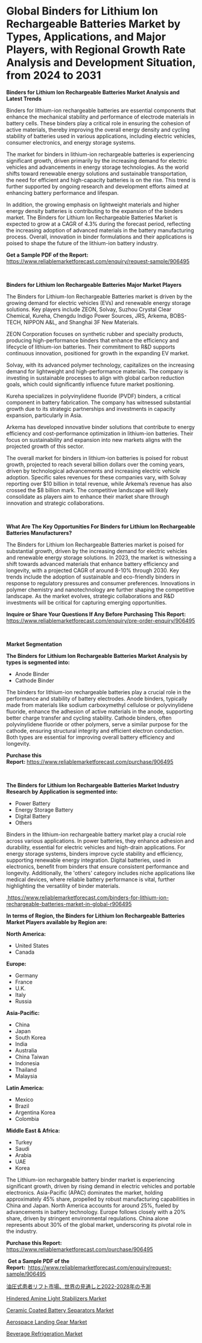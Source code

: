 <p><h1>Global Binders for Lithium Ion Rechargeable Batteries Market by Types, Applications, and Major Players, with Regional Growth Rate Analysis and Development Situation, from 2024 to 2031</h1></p><p><strong>Binders for Lithium Ion Rechargeable Batteries Market Analysis and Latest Trends</strong></p>
<p><p>Binders for lithium-ion rechargeable batteries are essential components that enhance the mechanical stability and performance of electrode materials in battery cells. These binders play a critical role in ensuring the cohesion of active materials, thereby improving the overall energy density and cycling stability of batteries used in various applications, including electric vehicles, consumer electronics, and energy storage systems.</p><p>The market for binders in lithium-ion rechargeable batteries is experiencing significant growth, driven primarily by the increasing demand for electric vehicles and advancements in energy storage technologies. As the world shifts toward renewable energy solutions and sustainable transportation, the need for efficient and high-capacity batteries is on the rise. This trend is further supported by ongoing research and development efforts aimed at enhancing battery performance and lifespan.</p><p>In addition, the growing emphasis on lightweight materials and higher energy density batteries is contributing to the expansion of the binders market. The Binders for Lithium Ion Rechargeable Batteries Market is expected to grow at a CAGR of 4.3% during the forecast period, reflecting the increasing adoption of advanced materials in the battery manufacturing process. Overall, innovation in binder formulations and their applications is poised to shape the future of the lithium-ion battery industry.</p></p>
<p><strong>Get a Sample PDF of the Report:&nbsp;</strong> <a href="https://www.reliablemarketforecast.com/enquiry/request-sample/906495">https://www.reliablemarketforecast.com/enquiry/request-sample/906495</a></p>
<p>&nbsp;</p>
<p><strong>Binders for Lithium Ion Rechargeable Batteries Major Market Players</strong></p>
<p><p>The Binders for Lithium-Ion Rechargeable Batteries market is driven by the growing demand for electric vehicles (EVs) and renewable energy storage solutions. Key players include ZEON, Solvay, Suzhou Crystal Clear Chemical, Kureha, Chengdu Indigo Power Sources, JRS, Arkema, BOBS-TECH, NIPPON A&L, and Shanghai 3F New Materials.</p><p>ZEON Corporation focuses on synthetic rubber and specialty products, producing high-performance binders that enhance the efficiency and lifecycle of lithium-ion batteries. Their commitment to R&D supports continuous innovation, positioned for growth in the expanding EV market.</p><p>Solvay, with its advanced polymer technology, capitalizes on the increasing demand for lightweight and high-performance materials. The company is investing in sustainable processes to align with global carbon reduction goals, which could significantly influence future market positioning.</p><p>Kureha specializes in polyvinylidene fluoride (PVDF) binders, a critical component in battery fabrication. The company has witnessed substantial growth due to its strategic partnerships and investments in capacity expansion, particularly in Asia.</p><p>Arkema has developed innovative binder solutions that contribute to energy efficiency and cost-performance optimization in lithium-ion batteries. Their focus on sustainability and expansion into new markets aligns with the projected growth of this sector.</p><p>The overall market for binders in lithium-ion batteries is poised for robust growth, projected to reach several billion dollars over the coming years, driven by technological advancements and increasing electric vehicle adoption. Specific sales revenues for these companies vary, with Solvay reporting over $10 billion in total revenue, while Arkema’s revenue has also crossed the $8 billion mark. The competitive landscape will likely consolidate as players aim to enhance their market share through innovation and strategic collaborations.</p></p>
<p>&nbsp;</p>
<p><strong>What Are The Key Opportunities For Binders for Lithium Ion Rechargeable Batteries Manufacturers?</strong></p>
<p><p>The Binders for Lithium Ion Rechargeable Batteries market is poised for substantial growth, driven by the increasing demand for electric vehicles and renewable energy storage solutions. In 2023, the market is witnessing a shift towards advanced materials that enhance battery efficiency and longevity, with a projected CAGR of around 8-10% through 2030. Key trends include the adoption of sustainable and eco-friendly binders in response to regulatory pressures and consumer preferences. Innovations in polymer chemistry and nanotechnology are further shaping the competitive landscape. As the market evolves, strategic collaborations and R&D investments will be critical for capturing emerging opportunities.</p></p>
<p><strong>Inquire or Share Your Questions If Any Before Purchasing This Report:</strong> <a href="https://www.reliablemarketforecast.com/enquiry/pre-order-enquiry/906495">https://www.reliablemarketforecast.com/enquiry/pre-order-enquiry/906495</a></p>
<p>&nbsp;</p>
<p><strong>Market Segmentation</strong></p>
<p><strong>The Binders for Lithium Ion Rechargeable Batteries Market Analysis by types is segmented into:</strong></p>
<p><ul><li>Anode Binder</li><li>Cathode Binder</li></ul></p>
<p><p>The binders for lithium-ion rechargeable batteries play a crucial role in the performance and stability of battery electrodes. Anode binders, typically made from materials like sodium carboxymethyl cellulose or polyvinylidene fluoride, enhance the adhesion of active materials in the anode, supporting better charge transfer and cycling stability. Cathode binders, often polyvinylidene fluoride or other polymers, serve a similar purpose for the cathode, ensuring structural integrity and efficient electron conduction. Both types are essential for improving overall battery efficiency and longevity.</p></p>
<p><strong>Purchase this Report:&nbsp;</strong><a href="https://www.reliablemarketforecast.com/purchase/906495">https://www.reliablemarketforecast.com/purchase/906495</a></p>
<p>&nbsp;</p>
<p><strong>The Binders for Lithium Ion Rechargeable Batteries Market Industry Research by Application is segmented into:</strong></p>
<p><ul><li>Power Battery</li><li>Energy Storage Battery</li><li>Digital Battery</li><li>Others</li></ul></p>
<p><p>Binders in the lithium-ion rechargeable battery market play a crucial role across various applications. In power batteries, they enhance adhesion and durability, essential for electric vehicles and high-drain applications. For energy storage systems, binders improve cycle stability and efficiency, supporting renewable energy integration. Digital batteries, used in electronics, benefit from binders that ensure consistent performance and longevity. Additionally, the 'others' category includes niche applications like medical devices, where reliable battery performance is vital, further highlighting the versatility of binder materials.</p></p>
<p><a href="https://www.reliablemarketforecast.com/binders-for-lithium-ion-rechargeable-batteries-market-in-global-r906495">&nbsp;https://www.reliablemarketforecast.com/binders-for-lithium-ion-rechargeable-batteries-market-in-global-r906495</a></p>
<p><strong>In terms of Region, the Binders for Lithium Ion Rechargeable Batteries Market Players available by Region are:</strong></p>
<p>
    <p> <strong> North America: </strong>
        <ul>
            <li>United States</li>
            <li>Canada</li>
        </ul>
        </p> 
    <p> <strong> Europe: </strong>
        <ul>
            <li>Germany</li>
            <li>France</li>
            <li>U.K.</li>
            <li>Italy</li>
            <li>Russia</li>
        </ul>
        </p> 
    <p> <strong> Asia-Pacific: </strong>
        <ul>
            <li>China</li>
            <li>Japan</li>
            <li>South Korea</li>
            <li>India</li>
            <li>Australia</li>
            <li>China Taiwan</li>
            <li>Indonesia</li>
            <li>Thailand</li>
            <li>Malaysia</li>
        </ul>
        </p> 
    <p> <strong> Latin America: </strong>
        <ul>
            <li>Mexico</li>
            <li>Brazil</li>
            <li>Argentina Korea</li>
            <li>Colombia</li>
        </ul>
        </p> 
    <p> <strong> Middle East & Africa: </strong>
        <ul>
            <li>Turkey</li>
            <li>Saudi</li>
            <li>Arabia</li>
            <li>UAE</li>
            <li>Korea</li>
        </ul>
    </p>
    </p>
<p><p>The Lithium-ion rechargeable battery binder market is experiencing significant growth, driven by rising demand in electric vehicles and portable electronics. Asia-Pacific (APAC) dominates the market, holding approximately 45% share, propelled by robust manufacturing capabilities in China and Japan. North America accounts for around 25%, fueled by advancements in battery technology. Europe follows closely with a 20% share, driven by stringent environmental regulations. China alone represents about 30% of the global market, underscoring its pivotal role in the industry.</p></p>
<p><strong>Purchase this Report: </strong><a href="https://www.reliablemarketforecast.com/purchase/906495">https://www.reliablemarketforecast.com/purchase/906495</a></p>
<p>&nbsp;<strong>Get a Sample PDF of the Report:&nbsp;&nbsp;</strong><a href="https://www.reliablemarketforecast.com/enquiry/request-sample/906495">https://www.reliablemarketforecast.com/enquiry/request-sample/906495</a></p>
<p><strong></strong></p>
<p><p><a href="https://medium.com/@maudward1907/hydraulic-patient-lift-market-global-outlook-and-forecast-2022-2028-market-%E3%81%AF-%E3%82%B3%E3%82%B9%E3%83%88%E7%AE%A1%E7%90%86%E3%81%A8%E5%8A%B9%E7%8E%87%E5%90%91%E4%B8%8A%E3%82%92%E5%84%AA%E5%85%88%E3%81%97%E3%81%BE%E3%81%99-d02d397403bf">油圧式患者リフト市場、世界の見通しと2022-2028年の予測</a></p><p><a href="https://issuu.com/reportprime-2/docs/hindered-amine-light-stabilizers-ma_288e79d2bb818a">Hindered Amine Light Stabilizers Market</a></p><p><a href="https://github.com/ashepherd82/Market-Research-Report-List-6/blob/main/ceramic-coated-battery-separators-market.md">Ceramic Coated Battery Separators Market</a></p><p><a href="https://medium.com/@pelloscooterist_44143/the-comprehensive-aerospace-landing-gear-market-research-report-is-essential-for-understanding-a7025bfb68f6">Aerospace Landing Gear Market</a></p><p><a href="https://medium.com/@pelloscooterist_44143/the-beverage-refrigeration-market-prioritizes-cost-control-and-efficiency-enhancement-cbc139549dd4">Beverage Refrigeration Market</a></p></p>